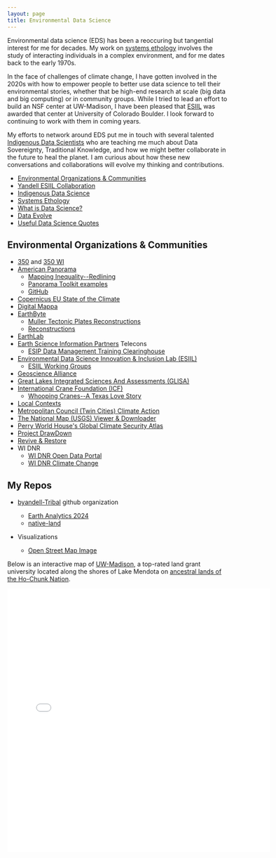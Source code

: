 ```yaml
---
layout: page
title: Environmental Data Science
---
```


Environmental data science (EDS) has been a reoccuring but tangential interest for me
for decades. My work on [systems ethology](/pages/ewing/) involves the study of
interacting individuals in a complex environment, and for me dates back to the early 1970s.

In the face of challenges of climate change, I have gotten involved in the 2020s with how to empower people to better use data science to tell their environmental stories, whether that be high-end research at scale (big data and big computing) or in community groups. While I tried to lead an effort to build an NSF center at UW-Madison, I have been pleased that [ESIIL](https://esiil.org) was awarded that center at University of Colorado Boulder. I look forward to continuing to work with them in coming years.

My efforts to network around EDS put me in touch with several talented [Indigenous Data Scientists](/pages/indigenous/) who are teaching me much about Data Sovereignty, Traditional Knowledge,
and how we might better collaborate in the future to heal the planet.
I am curious about how these new conversations and collaborations will evolve my thinking and contributions.

- [Environmental Organizations & Communities](#environmental-organizations-communities)
- [Yandell ESIIL Collaboration](https://byandell.github.io/ESIIL/)
- [Indigenous Data Science](/pages/indigenous/)
- [Systems Ethology](/pages/ewing/)
- [What is Data Science?](/What-is-Data-Science/)
- [Data Evolve](/Data-Evolve/)
- [Useful Data Science Quotes](/Useful-Data-Science-Quotes/)

## Environmental Organizations & Communities

* [350](https://350.org/) and [350 WI](https://350wisconsin.org/)
* [American Panorama](https://dsl.richmond.edu/panorama/)
  * [Mapping Inequality--Redlining](https://dsl.richmond.edu/panorama/redlining/)
  * [Panorama Toolkit examples](http://americanpanorama.github.io/panorama/)
  * [GitHub](https://github.com/americanpanorama)
* [Copernicus EU State of the Climate](https://climate.copernicus.eu/)
* [Digital Mappa](https://www.digitalmappa.org/)
* [EarthByte](https://www.earthbyte.org/)
  * [Muller Tectonic Plates Reconstructions](https://www.earthbyte.org/category/reconstructions/muller-et-al-2019/)
  * [Reconstructions](https://www.earthbyte.org/category/reconstructions/)
* [EarthLab]()
* [Earth Science Information Partners](https://www.esipfed.org/) Telecons
  * [ESIP Data Management Training Clearinghouse](https://dmtclearinghouse.esipfed.org/about) 
* [Environmental Data Science Innovation & Inclusion Lab (ESIIL)](https://esiil.org)
  * [ESIIL Working Groups](https://esiil.org/working-groups)
* [Geoscience Alliance](https://geosciencealliance.org) 
* [Great Lakes Integrated Sciences And Assessments (GLISA)](https://glisa.umich.edu/)
* [International Crane Foundation (ICF)](https://savingcranes.org/)
  * [Whooping Cranes--A Texas Love Story](https://earthwatch.org/stories/whooping-cranes-texas-love-story)
* [Local Contexts](https://localcontexts.org/)
* [Metropolitan Council (Twin Cities) Climate Action](https://metrocouncil.org/Planning/Climate.aspx)
* [The National Map (USGS) Viewer & Downloader](https://apps.nationalmap.gov/)
* [Perry World House's Global Climate Security Atlas](https://global.upenn.edu/perryworldhouse/global-climate-security-atlas)
* [Project DrawDown](https://drawdown.org/)
* [Revive & Restore](https://reviverestore.org/)
* WI DNR
  * [WI DNR Open Data Portal](https://data-wi-dnr.opendata.arcgis.com/)
  * [WI DNR Climate Change](https://dnr.wisconsin.gov/climatechange)
  
## My Repos

- [byandell-Tribal](https://github.com/byandell-Tribal) github organization
  - [Earth Analytics 2024 ](https://github.com/byandell-Tribal/EarthAnalytics_2024)
  - [native-land](https://github.com/byandell-Tribal/native-land)

- Visualizations
  - [Open Street Map Image](https://www.openstreetmap.org/)
  
Below is an interactive map of [UW-Madison](https://map.wisc.edu),
a top-rated land grant university located along the shores of
Lake Mendota on [ancestral lands of the Ho-Chunk Nation](https://compliance.wisc.edu/land-acknowledgement/).

<embed type="text/html" src="/images/osm.html" width="600" height="600">


